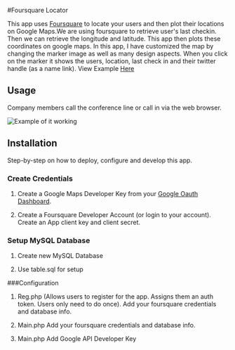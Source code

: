 #Foursquare Locator 

This app uses [Foursquare](https://developer.foursquare.com/) to locate your users and then plot their locations on Google Maps.We are using foursquare to retrieve user's last checkin. Then we can retrieve the longitude and latitude. This app then plots these coordinates on google maps. In this app, I have customized the map by changing the marker image as well as many design aspects. When you click on the marker it shows the users, location, last check in and their twitter handle (as a name link). View Example [Here](http://www.mattsauerbach.com/four/main2.php) 


## Usage 

Company members call the conference line or call in via the web browser. 

![Example of it
working](https://raw.github.com/mauerbac/Foursquare-locator/master/screenshot.png)


## Installation

Step-by-step on how to deploy, configure and develop this app.

### Create Credentials

1) Create a Google Maps Developer Key from your [Google Oauth Dashboard](https://code.google.com/apis/console).

2) Create a Foursquare Developer Account (or login to your account). Create an App client key and client secret. 

### Setup MySQL Database

1) Create new MySQL Database

2) Use table.sql for setup 


###Configuration 

1) Reg.php (Allows users to register for the app. Assigns them an auth token. Users only need to do once). Add your foursquare credentials and database info. 

2) Main.php Add your foursquare credentials and database info. 

3) Main.php Add Google API Developer Key 
<pre>
<script type="text/javascript" src="http://maps.googleapis.com/maps/api/js?key=xxxxxAPI KEY HERExxxxx&sensor=false">
</pre>

4) Main.php Configure any style settings for the google map (lines 88-110).


